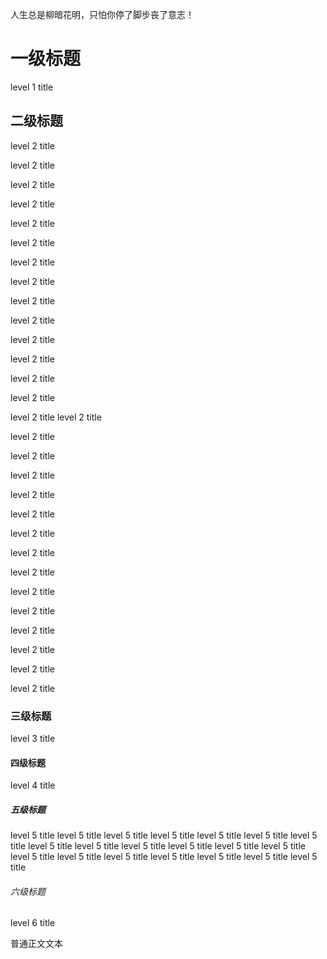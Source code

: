 人生总是柳暗花明，只怕你停了脚步丧了意志！

# 一级标题
level 1 title

## 二级标题
level 2 title

level 2 title

level 2 title

level 2 title

level 2 title

level 2 title

level 2 title

level 2 title

level 2 title

level 2 title

level 2 title

level 2 title

level 2 title

level 2 title

level 2 title
level 2 title

level 2 title

level 2 title

level 2 title

level 2 title

level 2 title

level 2 title

level 2 title

level 2 title

level 2 title

level 2 title

level 2 title

level 2 title

level 2 title

level 2 title


### 三级标题
level 3 title

#### 四级标题
level 4 title

##### 五级标题
level 5 title
level 5 title
level 5 title
level 5 title
level 5 title
level 5 title
level 5 title
level 5 title
level 5 title
level 5 title
level 5 title
level 5 title
level 5 title
level 5 title
level 5 title
level 5 title
level 5 title
level 5 title
level 5 title
level 5 title

###### 六级标题
level 6 title

普通正文文本
